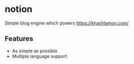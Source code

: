 # notion
Simple blog engine which powers https://khashtamov.com/

## Features
* As simple as possible
* Multiple language support
